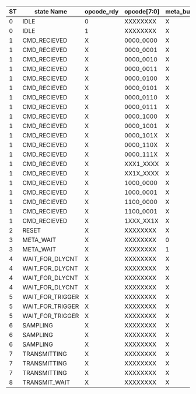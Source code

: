 |ST|state Name|opcode_rdy|opcode[7:0]|meta_busy|tx_busy|full|empty|Run|read_match|delay_match|reg_out|valid_out||NS|Next Name||load_counter|data_meta_mux|begin_meta_transmit|send_id|en|rnw|clear|hold_window|edge_capture|arm|load_trigs|en_cnt|clr_cnt|wr_en|reg_sel|reset|
|-|-|-|-|-|-|-|-|-|-|-|-|-|-|-|-|-|-|-|-|-|-|-|-|-|-|-|-|-|-|-|-|-|
|0|IDLE|0|XXXXXXXX|X|X|X|X|X|X|X|X|X||0|IDLE||0|0|0|0|0|0|0|0|0|0|0|0|0|0|0|1|
|0|IDLE|1|XXXXXXXX|X|X|X|X|X|X|X|X|X||1|CMD_RECIEVED||0|0|0|0|0|0|0|0|0|0|0|0|0|0|0|1|
|1|CMD_RECIEVED|X|0000_0000|X|X|X|X|X|X|X|X|X||2|RESET||0|0|0|0|0|0|0|0|0|0|0|0|0|0|0|0|#reset state
|1|CMD_RECIEVED|X|0000_0001|X|X|X|X|X|X|X|X|X||4|ARM||0|0|0|0|0|0|1|0|0|1|0|0|1|0|0|1|#arm basic trigger
|1|CMD_RECIEVED|X|0000_0010|X|X|X|X|X|X|X|X|X||3|META_WAIT||0|0|1|1|0|0|0|0|0|0|0|0|0|0|0|1|
|1|CMD_RECIEVED|X|0000_0011|X|X|X|X|X|X|X|X|X||0|IDLE||0|0|0|0|0|0|0|0|0|0|0|0|0|0|0|1|
|1|CMD_RECIEVED|X|0000_0100|X|X|X|X|X|X|X|X|X||3|META_WAIT||0|0|1|0|0|0|0|0|0|0|0|0|0|0|0|1|
|1|CMD_RECIEVED|X|0000_0101|X|X|X|X|X|X|X|X|X||?|UNSURE||0|0|0|0|0|0|0|0|0|0|0|0|0|0|0|1|
|1|CMD_RECIEVED|X|0000_0110|X|X|X|X|X|X|X|X|X||0|IDLE||0|0|0|0|0|0|0|0|0|0|0|0|0|0|0|1|
|1|CMD_RECIEVED|X|0000_0111|X|X|X|X|X|X|X|X|X||?|UNSURE||0|0|0|0|0|0|0|0|0|0|0|0|0|0|0|1|
|1|CMD_RECIEVED|X|0000_1000|X|X|X|X|X|X|X|X|X||?|UNSURE||0|0|0|0|0|0|0|0|0|0|0|0|0|0|0|1|
|1|CMD_RECIEVED|X|0000_1001|X|X|X|X|X|X|X|X|X||0|IDLE||0|0|0|0|0|0|0|0|0|0|0|0|0|0|0|1|
|1|CMD_RECIEVED|X|0000_101X|X|X|X|X|X|X|X|X|X||0|IDLE||0|0|0|0|0|0|0|0|0|0|0|0|0|0|0|1|
|1|CMD_RECIEVED|X|0000_110X|X|X|X|X|X|X|X|X|X||0|IDLE||0|0|0|0|0|0|0|0|0|0|0|0|0|0|0|1|
|1|CMD_RECIEVED|X|0000_111X|X|X|X|X|X|X|X|X|X||0|IDLE||0|0|0|0|0|0|0|0|0|0|0|0|0|0|0|1|
|1|CMD_RECIEVED|X|XXX1_XXXX|X|X|X|X|X|X|X|X|X||0|IDLE||0|0|0|0|0|0|0|0|0|0|0|0|0|0|0|1|
|1|CMD_RECIEVED|X|XX1X_XXXX|X|X|X|X|X|X|X|X|X||0|IDLE||0|0|0|0|0|0|0|0|0|0|0|0|0|0|0|1|
|1|CMD_RECIEVED|X|1000_0000|X|X|X|X|X|X|X|X|X||0|IDLE||1|0|0|0|0|0|0|0|0|0|0|0|0|0|0|1|#load sampler
|1|CMD_RECIEVED|X|1000_0001|X|X|X|X|X|X|X|X|X||0|IDLE||0|0|0|0|0|0|0|0|0|0|0|0|0|1|0|1|#TODO: change read/delay for dual entry
|1|CMD_RECIEVED|X|1100_0000|X|X|X|X|X|X|X|X|X||0|IDLE||0|0|0|0|0|0|0|0|0|0|0|0|0|0|0|1|#set trigger mask
|1|CMD_RECIEVED|X|1100_0001|X|X|X|X|X|X|X|X|X||0|IDLE||0|0|0|0|0|0|0|0|0|0|1|0|0|0|0|1|#trigger value
|1|CMD_RECIEVED|X|1XXX_XX1X|X|X|X|X|X|X|X|X|X||0|IDLE||0|0|0|0|0|0|0|0|0|0|0|0|0|0|0|1|
|2|RESET|X|XXXXXXXX|X|X|X|X|X|X|X|X|X||0|IDLE||0|0|0|0|0|0|0|0|0|0|0|0|0|0|0|0
|3|META_WAIT|X|XXXXXXXX|0|X|X|X|X|X|X|X|X||0|IDLE||0|0|0|0|0|0|0|0|0|0|0|0|0|0|0|1
|3|META_WAIT|X|XXXXXXXX|1|X|X|X|X|X|X|X|X||3|META_WAIT||0|0|0|0|0|0|0|0|0|0|0|0|0|0|0|1
|4|WAIT_FOR_DLYCNT|X|XXXXXXXX|X|X|X|X|X|X|X|X|0||4|WAIT_FOR_DLYCNT||0|0|0|0|0|0|0|0|0|0|0|0|0|0|0|1
|4|WAIT_FOR_DLYCNT|X|XXXXXXXX|X|X|X|X|0|X|0|X|1||4|WAIT_FOR_DLYCNT||0|0|0|0|1|0|0|0|0|0|0|1|0|0|0|1
|4|WAIT_FOR_DLYCNT|X|XXXXXXXX|X|X|X|X|0|X|1|X|1||5|WAIT_FOR_TRIGGER||0|0|0|0|1|0|0|1|0|0|0|0|0|0|0|1
|4|WAIT_FOR_DLYCNT|X|XXXXXXXX|X|X|X|X|1|X|X|X|1||6|SAMPLING||0|0|0|0|1|0|0|0|0|0|0|1|0|0|0|1
|5|WAIT_FOR_TRIGGER|X|XXXXXXXX|X|X|X|X|X|X|X|X|0||5|WAIT_FOR_TRIGGER||0|0|0|0|0|0|0|0|0|0|0|0|0|0|0|1
|5|WAIT_FOR_TRIGGER|X|XXXXXXXX|X|X|X|X|0|X|X|X|1||5|WAIT_FOR_TRIGGER||0|0|0|0|1|0|0|1|0|0|0|0|0|0|0|1
|5|WAIT_FOR_TRIGGER|X|XXXXXXXX|X|X|X|X|1|X|X|X|1||6|SAMPLING||0|0|0|0|1|0|0|0|0|0|0|1|0|0|0|1
|6|SAMPLING|X|XXXXXXXX|X|X|X|X|X|X|X|X|0||6|SAMPLING||0|0|0|0|0|0|0|0|0|0|0|0|0|0|0|1
|6|SAMPLING|X|XXXXXXXX|X|X|X|X|X|0|X|X|1||6|SAMPLING||0|0|0|0|1|0|0|0|0|0|0|1|0|0|0|1
|6|SAMPLING|X|XXXXXXXX|X|X|X|X|X|1|X|X|1||7|TRANSMITTING||0|0|0|0|0|0|0|0|0|0|0|0|0|0|0|1
|7|TRANSMITTING|X|XXXXXXXX|X|1|X|X|X|X|X|X|X||7|TRANSMITTING||0|1|0|0|0|1|0|0|0|0|0|0|0|0|0|1
|7|TRANSMITTING|X|XXXXXXXX|X|0|X|0|X|X|X|X|X||0|IDLE||0|1|0|0|0|1|0|0|0|0|0|0|0|0|0|1
|7|TRANSMITTING|X|XXXXXXXX|X|0|X|1|X|X|X|X|X||8|TRANSMIT_WAIT||0|1|0|0|1|1|0|0|0|0|0|0|0|0|0|1
|8|TRANSMIT_WAIT|X|XXXXXXXX|X|X|X|X|X|X|X|X|X||7|TRANSMITTING||0|1|0|0|0|1|0|0|0|0|0|0|0|0|0|1
